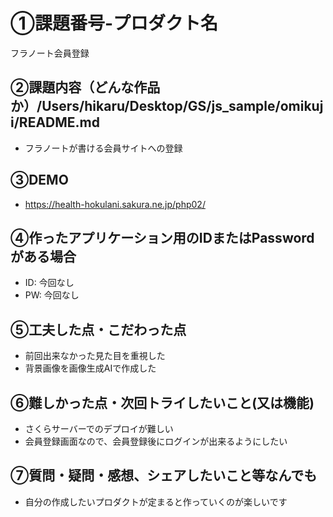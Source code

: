 
# ①課題番号-プロダクト名

フラノート会員登録

## ②課題内容（どんな作品か）/Users/hikaru/Desktop/GS/js_sample/omikuji/README.md

- フラノートが書ける会員サイトへの登録

## ③DEMO
- https://health-hokulani.sakura.ne.jp/php02/

## ④作ったアプリケーション用のIDまたはPasswordがある場合

- ID: 今回なし
- PW: 今回なし

## ⑤工夫した点・こだわった点

- 前回出来なかった見た目を重視した
- 背景画像を画像生成AIで作成した

## ⑥難しかった点・次回トライしたいこと(又は機能)

- さくらサーバーでのデプロイが難しい
- 会員登録画面なので、会員登録後にログインが出来るようにしたい


## ⑦質問・疑問・感想、シェアしたいこと等なんでも

- 自分の作成したいプロダクトが定まると作っていくのが楽しいです
